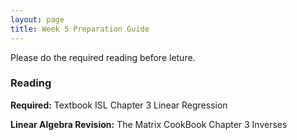 ```yaml
---
layout: page
title: Week 5 Preparation Guide
---
```


Please do the required reading before leture.

### Reading ###
**Required:** Textbook ISL Chapter 3 Linear Regression

**Linear Algebra Revision:** The Matrix CookBook Chapter 3 Inverses

